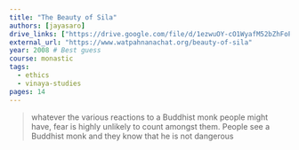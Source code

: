 ```yaml
---
title: "The Beauty of Sila"
authors: [jayasaro]
drive_links: ["https://drive.google.com/file/d/1ezwuOY-cO1WyafM52bZhFoP2RUkqF0I8/view?usp=drivesdk"]
external_url: "https://www.watpahnanachat.org/beauty-of-sila"
year: 2008 # Best guess
course: monastic
tags:
  - ethics
  - vinaya-studies
pages: 14
---
```


> whatever the various reactions to a Buddhist monk people might have, fear is highly unlikely to count amongst them. People see a Buddhist monk and they know that he is not dangerous
